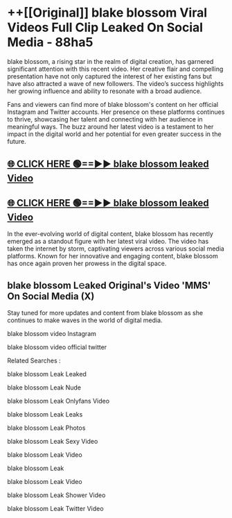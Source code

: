 # ++[[Original]] blake blossom Viral Videos Full Clip Leaked On Social Media - 88ha5<br>

blake blossom, a rising star in the realm of digital creation, has garnered significant attention with this recent video. Her creative flair and compelling presentation have not only captured the interest of her existing fans but have also attracted a wave of new followers. The video’s success highlights her growing influence and ability to resonate with a broad audience.

Fans and viewers can find more of blake blossom's content on her official Instagram and Twitter accounts. Her presence on these platforms continues to thrive, showcasing her talent and connecting with her audience in meaningful ways. The buzz around her latest video is a testament to her impact in the digital world and her potential for even greater success in the future.


## [🌐 CLICK HERE 🟢==►► blake blossom leaked Video ](https://onlyclips.site?title=blake_blossom&ref=git)

## [🌐 CLICK HERE 🟢==►► blake blossom leaked Video ](https://onlyclips.site?title=blake_blossom&ref=git)


In the ever-evolving world of digital content, blake blossom has recently emerged as a standout figure with her latest viral video. The video has taken the internet by storm, captivating viewers across various social media platforms. Known for her innovative and engaging content, blake blossom has once again proven her prowess in the digital space.



## blake blossom L𝚎aked Original's Video 'MMS' On Social Media (X)


Stay tuned for more updates and content from blake blossom as she continues to make waves in the world of digital media.

blake blossom video Instagram

blake blossom video official twitter


Related Searches :

blake blossom Leak Leaked

blake blossom Leak Nude

blake blossom Leak Onlyfans Video

blake blossom Leak Leaks

blake blossom Leak Photos

blake blossom Leak Sexy Video

blake blossom Leak Video

blake blossom Leak

blake blossom Leak Video

blake blossom Leak Shower Video

blake blossom Leak Twitter Video

